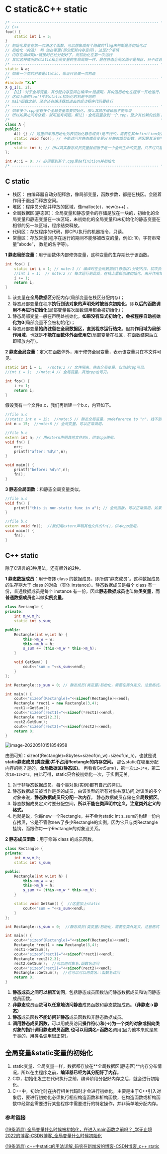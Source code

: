 # C static&C++ static

```c++
/* ------------------------------------------------------------------ */
// C++
foo() {
    static int i = 5; 
}
// 初始化发生在第一次进这个函数，可以想象成有个隐藏的flag来判断是否初始化过
// 初始化（构造） 和 他在哪里(即分配其内存空间)，这是2个事情
// 内存在编译期or链接时已经分配好了，而初始化在第一次运行
// 其实这种情况的static和全局变量的生命周期一样，是在静态全局区而不是栈区，只不过访问只能在这个foo()函数里
/* ------------------------------------------------------------------ */
static A a; 
// 如果一个类的对象是static，保证只会做一次构造
/* ------------------------------------------------------------------ */
#include "X.h"
X g_1(1, 2); 
// 【注】：对于全局变量，其分配内存空间在编译or链接期，其构造初始化在程序一开始运行，但main()函数之前
// 这和上面的foo()中的static初始化时机是不同的
// main函数之前，至少还有编译器放进去的启动程序代码要执行
/* ------------------------------------------------------------------ */
// 如果多个.cpp里有多个全局变量需要初始化，那么其顺序编译器不能保证
// 所以如果之间有依赖，就可能有问题。解法1：全局变量放到一个.cpp，至少有依赖的放到；解法2：不要有依赖；解法3：学Java，不要有全局变量
/* ------------------------------------------------------------------ */
class A {
public:
    A() {} // 这里如果用初始化列表初始化静态成员i是不行的，需要在其definition处初始化。但如果在{}里写i = 5;是可以的，因为这不是初始化
    static void foo(); // 不能访问非静态成员变量or非静态成员函数，原因是其没有*this，而非静态成员函数都是有隐藏的*this的
private:
    static int i; // 所以其实静态成员变量就相当于是一个全局生命的变量，只不过只能通过类A访问，而 class A里的内容其实都可以看做声明，那只有声明当然不行，非静态成员会在A a;时诞生，而静态成员则需要在下面某个.cpp的int A::i = 0；定义时诞生
};

int A::i = 0; // 必须要到某个.cpp里definition并初始化
/* ------------------------------------------------------------------ */
```

## C static

- 栈区： 由编译器自动分配释放，像局部变量，函数参数，都是在栈区。会随着作用于退出而释放空间。
- 堆区：程序员分配并释放的区域，像malloc(c)，new(c++) 。
- 全局数据区(静态区)：全局变量和静态便令的存储是放在一块的，初始化的全局变量和静态变量在一块区域，未初始化的全局变量和未初始化的静态变量在相邻的另一块区域，程序结束释放。
- 代码区：存放程序的代码，即CPU执行的机器指令，只读。
- 常量区：存放常量(程序在运行的期间不能够被改变的量，例如: 10，字符串常量”abcde”， 数组的名字等)。

**1 静态局部变量**：用于函数体内部修饰变量，这种变量的生存期长于该函数。

```c++
int foo() {
	static int i = 1; // note:1 // 编译时在全局数据区(静态区)分配内存，初次执行到此处初始化，后续不再初始化，可以一直累加。程序结束才释放。
	//int i = 1;  // note:2 // 每次运行到此处，在栈上重新创建初始化，离开作用域释放。
	i += 1;
	return i;
}
```

1. 该变量在**全局数据区**分配内存(局部变量在栈区分配内存)；
2. 静态局部变量在程序**执行到该对象的声明处时被首次初始化**，即**以后的函数调用不再进行初始化**(局部变量每次函数调用都会被初始化)；
3. 静态局部变量一般在声明处初始化，**如果没有显式初始化，会被程序自动初始化为0**(局部变量不会被初始化)；
4. 静态局部变量**始终驻留在全局数据区，直到程序运行结束**。但其**作用域为局部作用域**，也就是**不能在函数体外面使用它**(局部变量在栈区，在函数结束后立即释放内存)。

**2 静态全局变量**：定义在函数体外，用于修饰全局变量，表示该变量只在本文件可见。

```c++
static int i = 1;  //note:3 // 文件隔离，静态全局变量，仅当前cpp可见。
//int i = 1;  //note:4 // 全局变量，其他cpp也可见。

int foo() {
	i += 1;
	return i;
}
```

假设我有一个文件a.c，我们再新建一个b.c，内容如下。

```c++
//file a.c
//static int n = 15;  //note:5 // 静态全局变量，undeference to "n"，找不到符号定义，文件隔离。
int n = 15;  //note:6 // 全局变量，可以正常调用。

//file b.c
extern int n; // 用extern声明其他文件的n，供本cpp使用。
void fn() {
	n++;
	printf("after: %d\n",n);
}

void main() {
	printf("before: %d\n",n);
	fn();
}
```

**3 静态全局函数**：和静态全局变量类似。

```cpp
//file a.c
void fn() {
	printf("this is non-static func in a"); // 全局函数，可以正常调用。如果加上static，找不到符号定义，文件隔离。
}

//file b.c
extern void fn();  //我们用extern声明其他文件的fn()，供本cpp使用。
void main() {
    fn();
}
```

## C++ static

除了C语言的3种用法，还有额外的2种。

**1 静态数据成员**：用于修饰 class 的数据成员，即所谓“静态成员”。这种数据成员的生存期大于 class 的对象（实体 instance）。静态数据成员是每个 class 有一份，普通数据成员是每个 instance 有一份，因此**静态数据成员**也叫做**类变量**，而**普通数据成员**也叫做**实例变量**。

```cpp
class Rectangle {
private:
	int m_w,m_h;
	static int s_sum;

public:
	Rectangle(int w,int h) {
		this->m_w = w;
		this->m_h = h;
		s_sum += (this->m_w * this->m_h);
	}

	void GetSum() {
		cout<<"sum = "<<s_sum<<endl;
	}
};

int Rectangle::s_sum = 0; // 静态成员(类变量)初始化，需要在类外定义，注意格式。

int main() {
	cout<<"sizeof(Rectangle)="<<sizeof(Rectangle)<<endl;
	Rectangle *rect1 = new Rectangle(3,4);
	rect1->GetSum();
	cout<<"sizeof(rect1)="<<sizeof(*rect1)<<endl;
	Rectangle rect2(2,3);
	rect2.GetSum();
	cout<<"sizeof(rect2)="<<sizeof(rect2)<<endl;
	return 0;
}
```

![image-20220510151854958](https://hanbabang-1311741789.cos.ap-chengdu.myqcloud.com/Pics/image-20220510151854958.png)

由图可知：sizeof(Rectangle)=8bytes=sizeof(m_w)+sizeof(m_h)。也就是说**static静态成员(类变量)并不占用Rectangle的内存空间。**
那么static在哪里分配内存的呢？是的，**全局数据区(静态区)**。
再看看GetSum()，第一次`12=3*4`，第二次`18=12+2*3`。由此可得，static只会被初始化一次，于实例无关。

1. 对于非静态数据成员，每个类对象(实例)都有自己的拷贝。
2. 静态数据成员被当作是类的成员，由该类型的所有对象共享访问,对该类的多个对象来说，**静态数据成员只分配一次内存**。
   静态数据成员存储在**全局数据区**。
3. 静态数据成员定义时要分配空间，**所以不能在类声明中定义，注意类外定义的格式。**
4. 也就是说，你每new一个Rectangle，并不会为static int s_sum的构建一份内存拷贝，它是不管你new了多少Rectangle的实例，因为它只与类Rectangle挂钩，而跟你每一个Rectangle的对象没关系。

**2 静态成员函数**：用于修饰 class 的成员函数。

```c++
class Rectangle {
private:
	int m_w,m_h;
	static int s_sum;

public:
	Rectangle(int w,int h) {
		this->m_w = w;
		this->m_h = h;
		s_sum += (this->m_w * this->m_h);
	}

	static void GetSum() {  //这里加上static 
		cout<<"sum = "<<s_sum<<endl;
	}
};

int Rectangle::s_sum = 0;  //静态成员(类变量)初始化，需要在类外定义，注意格式

int main() {
	cout<<"sizeof(Rectangle)="<<sizeof(Rectangle)<<endl;
	Rectangle *rect1 = new Rectangle(3,4);
	rect1->GetSum();
	cout<<"sizeof(rect1)="<<sizeof(*rect1)<<endl;
	Rectangle rect2(2,3);
	rect2.GetSum();  //可以用对象名.函数名访问
	cout<<"sizeof(rect2)="<<sizeof(rect2)<<endl;
	Rectangle::GetSum();  //也可以可以用类名::函数名访问
	return 0;
}
```

1. **静态成员之间可以相互访问**，包括静态成员函数访问静态数据成员和访问静态成员函数。
2. **非静态**成员函数**可以任意地访问静态**成员函数和静态数据成员。**（非静态->静态）**
3. **静态**成员函数**不能访问非静态**成员函数和非静态数据成员。
4. **调用静态成员函数**，可以用成员访问**操作符(.)和(->)**为一个类的对象或指向类对象的指针调用静态成员函数,也可以用**类名::函数名**调用(因为他本来就是属于类的，用类名调用很正常)。

## 全局变量&static变量的初始化

1. static变量、全局变量一样，数据都存放在**全局数据区(静态区)**内存分布情况，所以在主程序之前，**编译器已经为其分配好了内存**。
2. C中，初始化发生在代码执行之前，编译阶段分配好内存之后，就会进行初始化。
3. C++中，初始化时在执行相关代码时才会进行初始化，主要是由于C++引入对象后，要进行初始化必须执行相应构造函数和析构函数，在构造函数或析构函数中经常会需要进行某些程序中需要进行的特定操作，并非简单地分配内存。

### 参考链接

[(19条消息) 全局变量什么时候被初始化，在进入main函数之前吗？_学无止境2022的博客-CSDN博客_全局变量什么时候初始化](https://blog.csdn.net/dianqicyuyan/article/details/122956111?spm=1001.2101.3001.6661.1&depth_1-utm_relevant_index=1)

[(19条消息) c++中static的用法详解_码农在新加坡的博客-CSDN博客_c++ static](https://blog.csdn.net/majianfei1023/article/details/45290467)